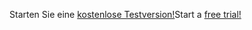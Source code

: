 <span data-ttu-id="c4015-101">Starten Sie eine [kostenlose Testversion!](https://go.microsoft.com/fwlink/?linkid=847861)</span><span class="sxs-lookup"><span data-stu-id="c4015-101">Start a [free trial!](https://go.microsoft.com/fwlink/?linkid=847861)</span></span>
